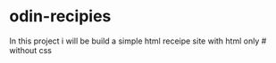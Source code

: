 # odin-recipies
In this project i will be build a simple html receipe site with html only # without css
